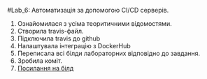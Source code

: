 #Lab_6: Автоматизація за допомогою CI/CD серверів.
1. Ознайомилася з усіма теоритичними відомостями.
2. Створила travis-файл.
3. Підключила travis до github
4. Налаштувала інтеграцію з DockerHub
5. Переписала всі білди лабораторних відповідно до завдання.
6. Зробила коміт.
7. [Посилання на білд](https://travis-ci.org/AnnaKravchuk12/ITRE)
